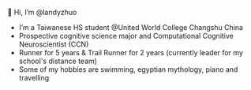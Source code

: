 👋 Hi, I’m @landyzhuo
- I’m a Taiwanese HS student @United World College Changshu China
- Prospective cognitive science major and Computational Cognitive Neuroscientist (CCN)
- Runner for 5 years & Trail Runner for 2 years (currently leader for my school's distance team)
- Some of my hobbies are swimming, egyptian mythology, piano and travelling

<!---
landyzhuo/landyzhuo is a ✨ special ✨ repository because its `README.md` (this file) appears on your GitHub profile.
You can click the Preview link to take a look at your changes.
--->
